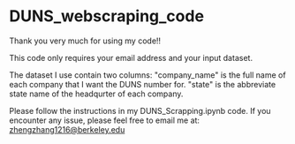 # DUNS_webscraping_code

Thank you very much for using my code!!

This code only requires your email address and your input dataset.

The dataset I use contain two columns: "company_name" is the full name of each company that I want the DUNS number for. "state" is the abbreviate state name of
the headqurter of each company.

Please follow the instructions in my DUNS_Scrapping.ipynb code. If you encounter any issue, please feel free to email me at: zhengzhang1216@berkeley.edu

